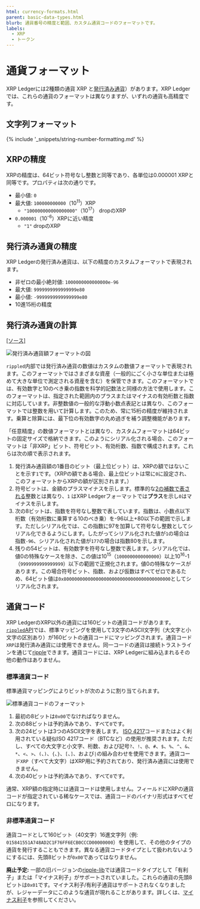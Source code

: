 ```yaml
---
html: currency-formats.html
parent: basic-data-types.html
blurb: 通貨番号の精度と範囲、カスタム通貨コードのフォーマットです。
labels:
  - XRP
  - トークン
---
```

# 通貨フォーマット

XRP Ledgerには2種類の通貨 XRP と[発行済み通貨](issued-currencies.html)）があります。XRP Ledgerでは、これらの通貨のフォーマットは異なりますが、いずれの通貨も高精度です。

## 文字列フォーマット

{% include '_snippets/string-number-formatting.md' %}
<!--{#_ #}-->

## XRPの精度

XRPの精度は、64ビット符号なし整数と同等であり、各単位は0.000001 XRPと同等です。プロパティは次の通りです。

* 最小値: `0`
* 最大値: `100000000000`（10<sup>11</sup>）XRP
    - `"100000000000000000"`（10<sup>17</sup>） dropのXRP
* `0.000001`（10<sup>-6</sup>）XRPに近い精度
    - `"1"` dropのXRP

## 発行済み通貨の精度

XRP Ledgerの発行済み通貨は、以下の精度のカスタムフォーマットで表現されます。

* 非ゼロの最小絶対値: `1000000000000000e-96`
* 最大値: `9999999999999999e80`
* 最小値: `-9999999999999999e80`
* 10進15桁の精度

## 発行済み通貨の計算
[[ソース]](https://github.com/ripple/rippled/blob/35fa20a110e3d43ffc1e9e664fc9017b6f2747ae/src/ripple/protocol/impl/STAmount.cpp "Source")

![発行済み通貨額フォーマットの図](img/currency-number-format.ja.png)

`rippled`内部では発行済み通貨の数値はカスタムの数値フォーマットで表現されます。このフォーマットではさまざまな資産（一般的にごく小さな単位または極めて大きな単位で測定される資産を含む）を保管できます。このフォーマットでは、有効数字と10のべき乗の指数を科学的記数法と同様の方法で使用します。このフォーマットは、指定された範囲内のプラスまたはマイナスの有効桁数と指数に対応しています。非整数値の一般的な浮動小数点表記とは異なり、このフォーマットでは整数を用いて計算します。このため、常に15桁の精度が維持されます。乗算と除算には、最下位の有効数字の丸め過ぎを補う調整機能があります。

「任意精度」の数値フォーマットとは異なり、カスタムフォーマットは64ビットの固定サイズで格納できます。このようにシリアル化される場合、このフォーマットは「非XRP」ビット、符号ビット、有効桁数、指数で構成されます。これらは次の順で表示されます。

1. 発行済み通貨額の1番目のビット（最上位ビット）は、XRPの額ではないことを示す`1`です。（XRPの額である場合、最上位ビットは常に`0`に設定され、このフォーマットからXRPの額が区別されます。）
2. 符号ビットは、金額のプラスマイナスを示します。標準的な[2の補数で表される](https://en.wikipedia.org/wiki/Two%27s_complement)整数とは異なり、`1` はXRP Ledgerフォーマットでは**プラス**を示し`0`はマイナスを示します。
3. 次の8ビットは、指数を符号なし整数で表しています。指数は、小数点以下桁数（有効桁数に乗算する10のべき乗）を-96以上+80以下の範囲で示します。ただしシリアル化では、この指数に97を加算して符号なし整数としてシリアル化できるようにします。したがってシリアル化された値が`1`の場合は指数`-96`、シリアル化された値が`177`の場合は指数80を示します。
4. 残りの54ビットは、有効数字を符号なし整数で表します。シリアル化では、値0の特殊なケースを除き、この値は10<sup>15</sup>（`1000000000000000`）以上10<sup>16</sup>-1（`9999999999999999`）以下の範囲で正規化されます。値0の特殊なケースがあります。この場合符号ビット、指数、および仮数はすべてゼロであるため、64ビット値は`0x8000000000000000000000000000000000000000`としてシリアル化されます。


## 通貨コード

XRP LedgerのXRP以外の通貨には160ビットの通貨コードがあります。[`rippled`API](http-websocket-apis.html)では、標準マッピングを使用して3文字のASCII文字列（大文字と小文字の区別あり）が160ビットの通貨コードにマッピングされます。通貨コード`XRP`は発行済み通貨には使用できません。同一コードの通貨は接続トラストラインを通じて[ripple](rippling.html)できます。通貨コードには、XRP Ledgerに組み込まれるその他の動作はありません。

### 標準通貨コード

標準通貨マッピングによりビットが次のように割り当てられます。

![標準通貨コードのフォーマット](img/currency-code-format.ja.png)

1. 最初の8ビットは`0x00`でなければなりません。
2. 次の88ビットは予約済みであり、すべて`0`です。
3. 次の24ビットは3つのASCII文字を表します。
    [ISO 4217](https://www.xe.com/iso4217.php)コードまたはよく利用されている疑似ISO 4217コード（BTCなど）の使用が推奨されます。ただし、すべての大文字と小文字、桁数、および記号`?`、`!`、`@`、`#`、`$`、`%`、`^`、`&`、`*`、`<`、`>`、`(`、`)`、`{`、`}`、`[`、`]`、および<code>|</code>の組み合わせを使用できます。通貨コード`XRP`（すべて大文字）はXRP用に予約されており、発行済み通貨には使用できません。
4. 次の40ビットは予約済みであり、すべて`0`です。

通常、XRP額の指定時には通貨コードは使用しません。フィールドにXRPの通貨コードが指定されている稀なケースでは、通貨コードのバイナリ形式はすべてゼロになります。

### 非標準通貨コード

通貨コードとして160ビット（40文字）16進文字列（例: `015841551A748AD2C1F76FF6ECB0CCCD00000000`）を使用して、その他のタイプの通貨を発行することもできます。異なる通貨コードタイプとして扱われないようにするには、先頭8ビットが`0x00`であってはなりません。

**廃止予定:** 一部の旧バージョンの[ripple-lib](https://github.com/XRPLF/xrpl.js)では通貨コードタイプとして「有利子」または「マイナス利子」がサポートされていました。これらの通貨の先頭8ビットは`0x01`です。マイナス利子/有利子通貨はサポートされなくなりましたが、レジャーデータにこのような通貨が現れることがあります。詳しくは、[マイナス利子](demurrage.html)を参照してください。
